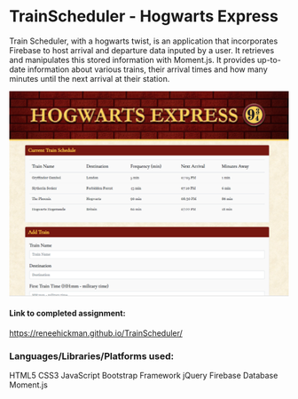 # TrainScheduler - Hogwarts Express  

Train Scheduler, with a hogwarts twist, is an application that incorporates Firebase to host arrival and departure data inputed by a user. It retrieves and manipulates this stored information with Moment.js. It provides up-to-date information about various trains, their arrival times and how many minutes until the next arrival at their station.

![Preview of Hogwarts Express Train Scheduler](\assets\images\44.PNG)

#### Link to completed assignment:  
https://reneehickman.github.io/TrainScheduler/

### Languages/Libraries/Platforms used:
HTML5
CSS3
JavaScript
Bootstrap Framework
jQuery
Firebase Database
Moment.js